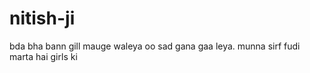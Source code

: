 # nitish-ji
bda bha bann gill mauge waleya oo sad gana gaa leya.
munna sirf fudi marta hai girls ki
